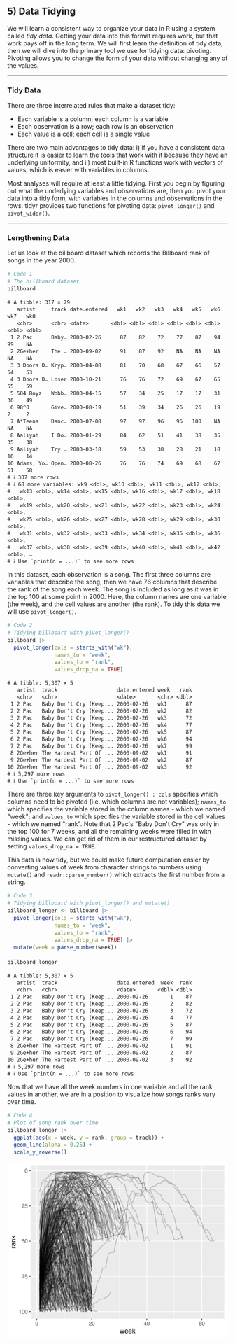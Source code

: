 ## 5) Data Tidying

We will learn a consistent way to organize your data in R using a system called *tidy data*. Getting your data into this format requires work, but that work pays off in the long term. We will first learn the definition of tidy data, then we will dive into the primary tool we use for tidying data: pivoting. Pivoting allows you to change the form of your data without changing any of the values.

---

### Tidy Data

There are three interrelated rules that make a dataset tidy:
-  Each variable is a column; each column is a variable
- Each observation is a row; each row is an observation
- Each value is a cell; each cell is a single value

There are two main advantages to tidy data: i) if you have a consistent data structure it is easier to learn the tools that work with it because they have an underlying uniformity, and ii) most built-in R functions work with vectors of values, which is easier with variables in columns.

Most analyses will require at least a little tidying. First you begin by figuring out what the underlying variables and observations are, then you pivot your data into a tidy form, with variables in the columns and observations in the rows. tidyr provides two functions for pivoting data: `pivot_longer()` and `pivot_wider()`.

---

### Lengthening Data

Let us look at the billboard dataset which records the Billboard rank of songs in the year 2000.

```r
# Code 1
# The billboard dataset
billboard
```

```output
# A tibble: 317 × 79
   artist     track date.entered   wk1   wk2   wk3   wk4   wk5   wk6   wk7   wk8
   <chr>      <chr> <date>       <dbl> <dbl> <dbl> <dbl> <dbl> <dbl> <dbl> <dbl>
 1 2 Pac      Baby… 2000-02-26      87    82    72    77    87    94    99    NA
 2 2Ge+her    The … 2000-09-02      91    87    92    NA    NA    NA    NA    NA
 3 3 Doors D… Kryp… 2000-04-08      81    70    68    67    66    57    54    53
 4 3 Doors D… Loser 2000-10-21      76    76    72    69    67    65    55    59
 5 504 Boyz   Wobb… 2000-04-15      57    34    25    17    17    31    36    49
 6 98^0       Give… 2000-08-19      51    39    34    26    26    19     2     2
 7 A*Teens    Danc… 2000-07-08      97    97    96    95   100    NA    NA    NA
 8 Aaliyah    I Do… 2000-01-29      84    62    51    41    38    35    35    38
 9 Aaliyah    Try … 2000-03-18      59    53    38    28    21    18    16    14
10 Adams, Yo… Open… 2000-08-26      76    76    74    69    68    67    61    58
# ℹ 307 more rows
# ℹ 68 more variables: wk9 <dbl>, wk10 <dbl>, wk11 <dbl>, wk12 <dbl>,
#   wk13 <dbl>, wk14 <dbl>, wk15 <dbl>, wk16 <dbl>, wk17 <dbl>, wk18 <dbl>,
#   wk19 <dbl>, wk20 <dbl>, wk21 <dbl>, wk22 <dbl>, wk23 <dbl>, wk24 <dbl>,
#   wk25 <dbl>, wk26 <dbl>, wk27 <dbl>, wk28 <dbl>, wk29 <dbl>, wk30 <dbl>,
#   wk31 <dbl>, wk32 <dbl>, wk33 <dbl>, wk34 <dbl>, wk35 <dbl>, wk36 <dbl>,
#   wk37 <dbl>, wk38 <dbl>, wk39 <dbl>, wk40 <dbl>, wk41 <dbl>, wk42 <dbl>, …
# ℹ Use `print(n = ...)` to see more rows
```

In this dataset, each observation is a song. The first three columns are variables that describe the song, then we have 76 columns that describe the rank of the song each week. The song is included as long as it was in the top 100 at some point in 2000. Here, the column names are one variable (the week), and the cell values are another (the rank). To tidy this data we will use `pivot_longer()`.

```r
# Code 2
# Tidying billboard with pivot_longer()
billboard |>
  pivot_longer(cols = starts_with("wk"),
               names_to = "week",
               values_to = "rank",
               values_drop_na = TRUE)
```

```output
# A tibble: 5,307 × 5
   artist  track                   date.entered week   rank
   <chr>   <chr>                   <date>       <chr> <dbl>
 1 2 Pac   Baby Don't Cry (Keep... 2000-02-26   wk1      87
 2 2 Pac   Baby Don't Cry (Keep... 2000-02-26   wk2      82
 3 2 Pac   Baby Don't Cry (Keep... 2000-02-26   wk3      72
 4 2 Pac   Baby Don't Cry (Keep... 2000-02-26   wk4      77
 5 2 Pac   Baby Don't Cry (Keep... 2000-02-26   wk5      87
 6 2 Pac   Baby Don't Cry (Keep... 2000-02-26   wk6      94
 7 2 Pac   Baby Don't Cry (Keep... 2000-02-26   wk7      99
 8 2Ge+her The Hardest Part Of ... 2000-09-02   wk1      91
 9 2Ge+her The Hardest Part Of ... 2000-09-02   wk2      87
10 2Ge+her The Hardest Part Of ... 2000-09-02   wk3      92
# ℹ 5,297 more rows
# ℹ Use `print(n = ...)` to see more rows
```

There are three key arguments to `pivot_longer() : cols` specifies which columns need to be pivoted (i.e. which columns are not variables); `names_to` which specifies the variable stored in the column names - which we named "week"; and `values_to` which specifies the variable stored in the cell values - which we named "rank". Note that 2 Pac's "Baby Don't Cry" was only in the top 100 for 7 weeks, and all the remaining weeks were filled in with missing values. We can get rid of them in our restructured dataset by setting `values_drop_na = TRUE`.

This data is now tidy, but we could make future computation easier by converting values of week from character strings to numbers using `mutate()` and `readr::parse_number()` which extracts the first number from a string.

```r
# Code 3
# Tidying billboard with pivot_longer() and mutate()
billboard_longer <- billboard |>
  pivot_longer(cols = starts_with("wk"),
               names_to = "week",
               values_to = "rank",
               values_drop_na = TRUE) |>
  mutate(week = parse_number(week))

billboard_longer
```

```output
# A tibble: 5,307 × 5
   artist  track                   date.entered  week  rank
   <chr>   <chr>                   <date>       <dbl> <dbl>
 1 2 Pac   Baby Don't Cry (Keep... 2000-02-26       1    87
 2 2 Pac   Baby Don't Cry (Keep... 2000-02-26       2    82
 3 2 Pac   Baby Don't Cry (Keep... 2000-02-26       3    72
 4 2 Pac   Baby Don't Cry (Keep... 2000-02-26       4    77
 5 2 Pac   Baby Don't Cry (Keep... 2000-02-26       5    87
 6 2 Pac   Baby Don't Cry (Keep... 2000-02-26       6    94
 7 2 Pac   Baby Don't Cry (Keep... 2000-02-26       7    99
 8 2Ge+her The Hardest Part Of ... 2000-09-02       1    91
 9 2Ge+her The Hardest Part Of ... 2000-09-02       2    87
10 2Ge+her The Hardest Part Of ... 2000-09-02       3    92
# ℹ 5,297 more rows
# ℹ Use `print(n = ...)` to see more rows
```

Now that we have all the week numbers in one variable and all the rank values in another, we are in a position to visualize how songs ranks vary over time.

```r
# Code 4
# Plot of song rank over time
billboard_longer |>
  ggplot(aes(x = week, y = rank, group = track)) +
  geom_line(alpha = 0.25) +
  scale_y_reverse()
```

![Alt text](../Outputs/Data_Tidying/Code_4.jpg)



